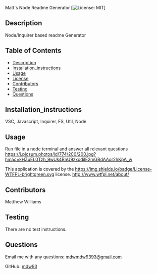 
Matt's Node Readme Generator
[![License: MIT](https://img.shields.io/badge/License-MIT-yellow.svg)]

## Description
Node/Inquirer based readme Generator
## Table of Contents
- [Description](#Description)
- [Installation_instructions](#Installation_instructions)
- [Usage](#Usage)
- [License](#License)
- [Contributors](#Contributors)
- [Testing](#Testing)
- [Questions](#Questions)

## Installation_instructions
VSC, Javascript, Inquirer, FS, Util, Node

## Usage
Run file in a node terminal and answer all relevant questions
https://i.picsum.photos/id/774/200/200.jpg?hmac=kHZuEL0Tzh_9wUk4BnU9zxodilE2mGBdAAor2hKpA_w

This application is covered by the https://img.shields.io/badge/License-WTFPL-brightgreen.svg license. 
http://www.wtfpl.net/about/

## Contributors
Matthew Williams

## Testing 
There are no test instructions.

## Questions
Email me with any questions: mdwmdw9393@gmail.com

GitHub: [mdw93](https://github.com/mdw93)
